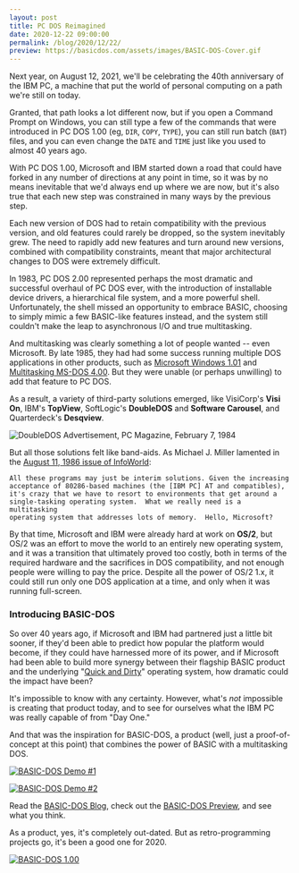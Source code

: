 ```yaml
---
layout: post
title: PC DOS Reimagined
date: 2020-12-22 09:00:00
permalink: /blog/2020/12/22/
preview: https://basicdos.com/assets/images/BASIC-DOS-Cover.gif
---
```


Next year, on August 12, 2021, we'll be celebrating the 40th anniversary of the IBM PC, a machine that
put the world of personal computing on a path we're still on today.

Granted, that path looks a lot different now, but if you open a Command Prompt on Windows, you can still
type a few of the commands that were introduced in PC DOS 1.00 (eg, `DIR`, `COPY`, `TYPE`), you can
still run batch (`BAT`) files, and you can even change the `DATE` and `TIME` just like you used to almost
40 years ago.

With PC DOS 1.00, Microsoft and IBM started down a road that could have forked in any number of directions at
any point in time, so it was by no means inevitable that we'd always end up where we are now, but it's also
true that each new step was constrained in many ways by the previous step.

Each new version of DOS had to retain compatibility with the previous version, and old features could
rarely be dropped, so the system inevitably grew.  The need to rapidly add new features and turn around
new versions, combined with compatibility constraints, meant that major architectural changes to DOS
were extremely difficult.

In 1983, PC DOS 2.00 represented perhaps the most dramatic and successful overhaul of PC DOS ever,
with the introduction of installable device drivers, a hierarchical file system, and a more powerful shell.
Unfortunately, the shell missed an opportunity to embrace BASIC, choosing to simply mimic a few BASIC-like
features instead, and the system still couldn't make the leap to asynchronous I/O and true multitasking.

And multitasking was clearly something a lot of people wanted -- even Microsoft.
By late 1985, they had had some success running multiple DOS applications in other products, such as
[Microsoft Windows 1.01](https://www.pcjs.org/software/pcx86/sys/windows/1.01/ega/) and
[Multitasking MS-DOS 4.00](/software/pcx86/sys/dos/microsoft/4.0M/).  But they were unable
(or perhaps unwilling) to add that feature to PC DOS.

As a result, a variety of third-party solutions emerged, like VisiCorp's **Visi On**, IBM's **TopView**,
SoftLogic's **DoubleDOS** and **Software Carousel**, and Quarterdeck's **Desqview**.

![DoubleDOS Advertisement, PC Magazine, February 7, 1984](/blog/images/DoubleDOS-1984.jpg)

But all those solutions felt like band-aids.  As Michael J. Miller lamented in the
[August 11, 1986 issue of InfoWorld](https://books.google.com/books?id=Zi8EAAAAMBAJ&lpg=PA34&pg=PA34#v=onepage&q&f=false):

    All these programs may just be interim solutions. Given the increasing
    acceptance of 80286-based machines (the [IBM PC] AT and compatibles),
    it's crazy that we have to resort to environments that get around a
    single-tasking operating system.  What we really need is a multitasking
    operating system that addresses lots of memory.  Hello, Microsoft?

By that time, Microsoft and IBM were already hard at work on **OS/2**, but OS/2 was an effort to move
the world to an entirely new operating system, and it was a transition that ultimately proved too costly, both
in terms of the required hardware and the sacrifices in DOS compatibility, and not enough people were willing to
pay the price.  Despite all the power of OS/2 1.x, it could still run only one DOS application at a time, and
only when it was running full-screen.

### Introducing BASIC-DOS

So over 40 years ago, if Microsoft and IBM had partnered just a little bit sooner, if they'd been able to
predict how popular the platform would become, if they could have harnessed more of its power, and if
Microsoft had been able to build more synergy between their flagship BASIC product and the underlying
"[Quick and Dirty](https://en.wikipedia.org/wiki/86-DOS)" operating system, how dramatic could the impact
have been?

It's impossible to know with any certainty.  However, what's *not* impossible is creating that product
today, and to see for ourselves what the IBM PC was really capable of from "Day One."

And that was the inspiration for BASIC-DOS, a product (well, just a proof-of-concept at this point) that
combines the power of BASIC with a multitasking DOS.

[![BASIC-DOS Demo #1](https://basicdos.com/assets/images/BASIC-DOS1.png)](https://basicdos.com/preview/)

[![BASIC-DOS Demo #2](https://basicdos.com/assets/images/BASIC-DOS2.png)](https://basicdos.com/preview/part4/)

Read the [BASIC-DOS Blog](https://basicdos.com/blog/), check out the [BASIC-DOS Preview](https://basicdos.com/preview/),
and see what you think.

As a product, yes, it's completely out-dated.  But as retro-programming projects go, it's been a good one for 2020.

[![BASIC-DOS 1.00](https://basicdos.com/assets/images/BASIC-DOS-Cover.gif)](https://basicdos.com)
